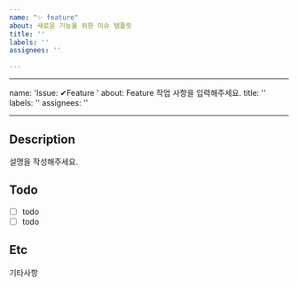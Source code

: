 ```yaml
---
name: "✨ feature"
about: 새로운 기능을 위한 이슈 템플릿
title: ''
labels: ''
assignees: ''

---
```


---
name: 'Issue: ✔Feature '
about: Feature 작업 사항을 입력해주세요.
title: ''
labels: ''
assignees: ''

---

## Description
설명을 작성해주세요.


## Todo
- [ ] todo
- [ ] todo 

## Etc
기타사항
